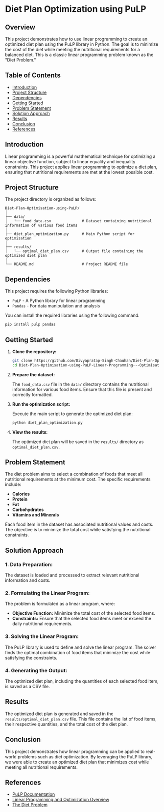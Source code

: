 # Diet Plan Optimization using PuLP

## Overview

This project demonstrates how to use linear programming to create an optimized diet plan using the PuLP library in Python. The goal is to minimize the cost of the diet while meeting the nutritional requirements for a balanced diet. This is a classic linear programming problem known as the "Diet Problem."

## Table of Contents

- [Introduction](#introduction)
- [Project Structure](#project-structure)
- [Dependencies](#dependencies)
- [Getting Started](#getting-started)
- [Problem Statement](#problem-statement)
- [Solution Approach](#solution-approach)
- [Results](#results)
- [Conclusion](#conclusion)
- [References](#references)

## Introduction

Linear programming is a powerful mathematical technique for optimizing a linear objective function, subject to linear equality and inequality constraints. This project applies linear programming to optimize a diet plan, ensuring that nutritional requirements are met at the lowest possible cost.

## Project Structure

The project directory is organized as follows:

```
Diet-Plan-Optimisation-using-PuLP/
│
├── data/
│   └── food_data.csv              # Dataset containing nutritional information of various food items
│
├── diet_plan_optimization.py      # Main Python script for optimization
│
├── results/
│   └── optimal_diet_plan.csv      # Output file containing the optimized diet plan
│
└── README.md                      # Project README file
```

## Dependencies

This project requires the following Python libraries:

- `PuLP` - A Python library for linear programming
- `Pandas` - For data manipulation and analysis

You can install the required libraries using the following command:

```bash
pip install pulp pandas
```

## Getting Started

1. **Clone the repository:**

   ```bash
   git clone https://github.com/Divyapratap-Singh-Chauhan/Diet-Plan-Optimisation-using-PuLP-Linear-Programming---Optimisation.git
   cd Diet-Plan-Optimisation-using-PuLP-Linear-Programming---Optimisation
   ```

2. **Prepare the dataset:**

   The `food_data.csv` file in the `data/` directory contains the nutritional information for various food items. Ensure that this file is present and correctly formatted.

3. **Run the optimization script:**

   Execute the main script to generate the optimized diet plan:

   ```bash
   python diet_plan_optimization.py
   ```

4. **View the results:**

   The optimized diet plan will be saved in the `results/` directory as `optimal_diet_plan.csv`.

## Problem Statement

The diet problem aims to select a combination of foods that meet all nutritional requirements at the minimum cost. The specific requirements include:

- **Calories**
- **Protein**
- **Fat**
- **Carbohydrates**
- **Vitamins and Minerals**

Each food item in the dataset has associated nutritional values and costs. The objective is to minimize the total cost while satisfying the nutritional constraints.

## Solution Approach

### 1. **Data Preparation:**

   The dataset is loaded and processed to extract relevant nutritional information and costs.

### 2. **Formulating the Linear Program:**

   The problem is formulated as a linear program, where:
   
   - **Objective Function:** Minimize the total cost of the selected food items.
   - **Constraints:** Ensure that the selected food items meet or exceed the daily nutritional requirements.

### 3. **Solving the Linear Program:**

   The PuLP library is used to define and solve the linear program. The solver finds the optimal combination of food items that minimize the cost while satisfying the constraints.

### 4. **Generating the Output:**

   The optimized diet plan, including the quantities of each selected food item, is saved as a CSV file.

## Results

The optimized diet plan is generated and saved in the `results/optimal_diet_plan.csv` file. This file contains the list of food items, their respective quantities, and the total cost of the diet plan.

## Conclusion

This project demonstrates how linear programming can be applied to real-world problems such as diet optimization. By leveraging the PuLP library, we were able to create an optimized diet plan that minimizes cost while meeting all nutritional requirements.

## References

- [PuLP Documentation](https://coin-or.github.io/pulp/)
- [Linear Programming and Optimization Overview](https://en.wikipedia.org/wiki/Linear_programming)
- [The Diet Problem](https://www.math.utah.edu/~gustafso/s2015/2270/projects/diet_problem.pdf)
